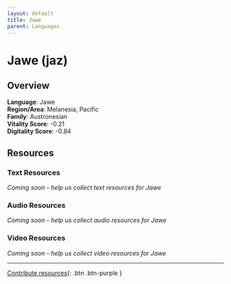```yaml
---
layout: default
title: Jawe
parent: Languages
---
```


# Jawe (jaz)

## Overview

**Language**: Jawe  
**Region/Area**: Melanesia, Pacific  
**Family**: Austronesian  
**Vitality Score**: -0.21  
**Digitality Score**: -0.84  

## Resources

### Text Resources
*Coming soon - help us collect text resources for Jawe*

### Audio Resources
*Coming soon - help us collect audio resources for Jawe*

### Video Resources
*Coming soon - help us collect video resources for Jawe*

---

[Contribute resources](https://fairtrain.github.io/){: .btn .btn-purple }
